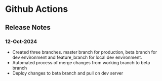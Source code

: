 # Github Actions

## Release Notes

### 12-Oct-2024
- Created three branches. master branch for production, beta branch for dev environment and feature_branch for local dev environment.
- Automated process of merge changes from working branch to beta branch
- Deploy changes to beta branch and pull on dev server